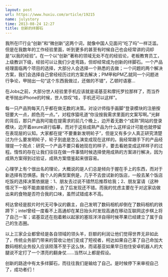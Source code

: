 ```yaml
---
layout: post
url: https://www.huxiu.com/article/19215
name: julystory
time: 2013-08-24 12:27
title: 创新的绊脚石
---
```

我所在IT行业“创新”和“微创新”这两个词，就像中国人见面问“吃了吗”一样泛滥。但是在我数年的工作经验里面，听到更多的甚至有时候自己也会经常讲的词却是“以我的经验”。在一个以“创新”著称的领域无处不在的经验论，老板教育员工，上级教训下级，经验可以让我们少走弯路，但却经常成为创新的绊脚石。一个产品经理面临两个项目的选择，大部分人会选择一个熟悉的去做；一个问题的两个解决方案，我们会选择自己曾经经历过的方案去解决；PM甲和PM乙就同一个问题进行争论，甲抛出一句“这个东西我做过，还做的不错”，乙顿时语塞…

在Jobs之前，大部分世人经验里手机应该就是诺基亚和摩托罗拉那样了，而当乔老爷抛出iPhone的时候，世人惊叹“哇，手机还可以这样”。

每一只产品狗每天几乎都在做无数的决策。对设计师指手画脚“登录模块的注册按钮要大一点，颜色亮一点。”，对程序猿吼道“你没按我需求里面的文案写啊。”光鲜的背后，那只产品狗可能在提需求的前几个晚上，边开着无数个“成熟”网站的登录模块，边开着axure进行临摹，而对于这些成熟产品为什么这样设计可能也就停留在表现层的认知。大家都在提“不要重新发明轮子”，但是又有多少人真正研究清楚过为什么要发明轮子，轮子到底是怎么演变成现在这样的。我经常跟手下的产品经理提一个观点：研究一个产品不要只看她现在的样子，要去看她变成这样样子的过程。惰性的存在让我们往往在做一件事情时候选择使用成熟的方案进行解决，因为成熟方案得到过验证，成熟方案借鉴起来很容易。

心理学上有个很出名的理论，大概说的是人们总是倾向于握在手上的东西，而对于新选择有恐惧感。我个人的典型案例是，几乎不去尝试新的饭店，一般去某个饭店吃饭的选择决策依据是：1、朋友去过说不错然后推荐给我；2、朋友宴请（这种情况下一般不能直接拒绝），去了后发现还不错。而我的忧虑主要在于对这家店做出来的食物是否符合我的口味，虽然试错成本不高。

柯达曾经是胶片时代无可争议的霸主，自己发明了数码相机却倒在了数码相机的铁蹄下；intel曾经一度看不上高通却在某日抬头时发现高通在移动互联网这步棋上将了自己一军；诺基亚还在抱着赖以起家的塞班洋洋自得时候苹果已经建立了属于自己的生态圈。

以上三家企业都曾经是各自领域的领头羊，巨额的利润让他们觉得世界无非如此了，传统业务部门带来的营收让他们变成了短视者，柯达如果自己革了自己命加大数码相机业务投入应该陨落不至于这么快，而诺基亚如果早日抱住安卓机器人的大腿说不定打了一个漂亮的翻身仗……当然以上都是假设。

创新的路途中有太多绊脚石，而往往我们是输给了自己。是时候停下来审视自己了，成功者们！


